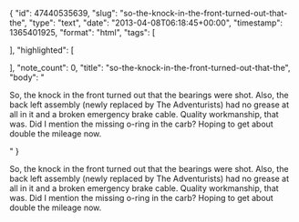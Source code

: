 {
  "id": 47440535639,
  "slug": "so-the-knock-in-the-front-turned-out-that-the",
  "type": "text",
  "date": "2013-04-08T06:18:45+00:00",
  "timestamp": 1365401925,
  "format": "html",
  "tags": [

  ],
  "highlighted": [

  ],
  "note_count": 0,
  "title": "so-the-knock-in-the-front-turned-out-that-the",
  "body": "<p>So, the knock in the front turned out that the bearings were shot. Also, the back left assembly (newly replaced by The Adventurists) had no grease at all in it and a broken emergency brake cable. Quality workmanship, that was. Did I mention the missing o-ring in the carb? Hoping to get about double the mileage now.</p>"
}

<p>So, the knock in the front turned out that the bearings were shot. Also, the back left assembly (newly replaced by The Adventurists) had no grease at all in it and a broken emergency brake cable. Quality workmanship, that was. Did I mention the missing o-ring in the carb? Hoping to get about double the mileage now.</p>